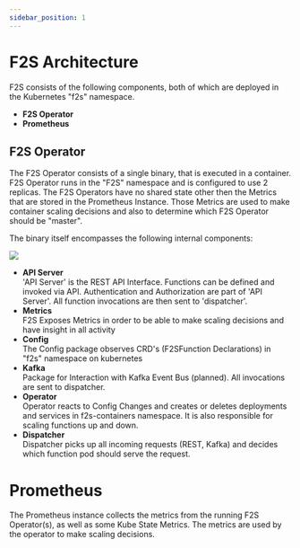 ```yaml
---
sidebar_position: 1
---
```


# F2S Architecture

F2S consists of the following components, both of which are deployed in the Kubernetes "f2s" namespace.

* **F2S Operator**
* **Prometheus**

## F2S Operator

The F2S Operator consists of a single binary, that is executed in a container. F2S Operator runs in the "F2S" namespace and is configured to use 2 replicas. The F2S Operators have no shared state other then the Metrics that are stored in the Prometheus Instance. Those Metrics are used to make container scaling decisions and also to determine which F2S Operator should be "master".

The binary itself encompasses the following internal components:

![](/img/architecture.png)

* **API Server**<br/>
  'API Server' is the REST API Interface. Functions can be defined and invoked via API. Authentication and Authorization are part of 'API Server'. All function invocations are then sent to 'dispatcher'.
* **Metrics**<br/>
  F2S Exposes Metrics in order to be able to make scaling decisions and have insight in all activity
* **Config**<br/>
  The Config package observes CRD's (F2SFunction Declarations) in "f2s" namespace on kubernetes
* **Kafka**<br/>
  Package for Interaction with Kafka Event Bus (planned). All invocations are sent to dispatcher.
* **Operator**<br/>
  Operator reacts to Config Changes and creates or deletes deployments and services in f2s-containers namespace. It is also responsible for scaling functions up and down.
* **Dispatcher**<br/>
  Dispatcher picks up all incoming requests (REST, Kafka) and decides which function pod should serve the request.

# Prometheus
The Prometheus instance collects the metrics from the running F2S Operator(s), as well as some Kube State Metrics. The metrics are used by the operator to make scaling decisions.